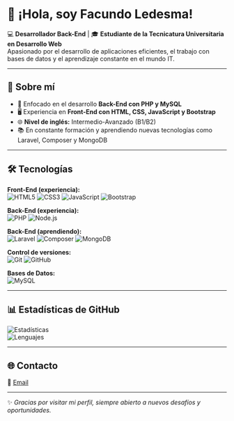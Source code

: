 # 👋 ¡Hola, soy Facundo Ledesma!

💻 **Desarrollador Back-End** | 🎓 **Estudiante de la Tecnicatura Universitaria en Desarrollo Web**  
Apasionado por el desarrollo de aplicaciones eficientes, el trabajo con bases de datos y el aprendizaje constante en el mundo IT.  

---

## 🚀 Sobre mí
- 🎯 Enfocado en el desarrollo **Back-End con PHP y MySQL**  
- 🖥️ Experiencia en **Front-End con HTML, CSS, JavaScript y Bootstrap**  
- 🌐 **Nivel de inglés:** Intermedio-Avanzado (B1/B2)  
- 📚 En constante formación y aprendiendo nuevas tecnologías como Laravel, Composer y MongoDB  

---

## 🛠️ Tecnologías

**Front-End (experiencia):**  
![HTML5](https://img.shields.io/badge/HTML5-E34F26?style=for-the-badge&logo=html5&logoColor=white) ![CSS3](https://img.shields.io/badge/CSS3-1572B6?style=for-the-badge&logo=css3&logoColor=white) ![JavaScript](https://img.shields.io/badge/JavaScript-F7DF1E?style=for-the-badge&logo=javascript&logoColor=black) ![Bootstrap](https://img.shields.io/badge/Bootstrap-563D7C?style=for-the-badge&logo=bootstrap&logoColor=white)

**Back-End (experiencia):**  
![PHP](https://img.shields.io/badge/PHP-777BB4?style=for-the-badge&logo=php&logoColor=white) ![Node.js](https://img.shields.io/badge/Node.js-339933?style=for-the-badge&logo=nodedotjs&logoColor=white)

**Back-End (aprendiendo):**  
![Laravel](https://img.shields.io/badge/Laravel-F05340?style=for-the-badge&logo=laravel&logoColor=white) ![Composer](https://img.shields.io/badge/Composer-000000?style=for-the-badge&logo=composer&logoColor=white) ![MongoDB](https://img.shields.io/badge/MongoDB-47A248?style=for-the-badge&logo=mongodb&logoColor=white)

**Control de versiones:**  
![Git](https://img.shields.io/badge/Git-F05032?style=for-the-badge&logo=git&logoColor=white) ![GitHub](https://img.shields.io/badge/GitHub-181717?style=for-the-badge&logo=github&logoColor=white)

**Bases de Datos:**  
![MySQL](https://img.shields.io/badge/MySQL-005C84?style=for-the-badge&logo=mysql&logoColor=white)

---

## 📊 Estadísticas de GitHub

![Estadísticas](https://github-readme-stats.vercel.app/api?username=FacuLedesmaBertalot&show_icons=true&theme=tokyonight)  
![Lenguajes](https://github-readme-stats.vercel.app/api/top-langs/?username=FacuLedesmaBertalot&layout=compact&theme=tokyonight)

---

## 🌐 Contacto
📩 [Email](mailto:faculedesmabertalot@gmail.com)  

---

✨ *Gracias por visitar mi perfil, siempre abierto a nuevos desafíos y oportunidades.*


